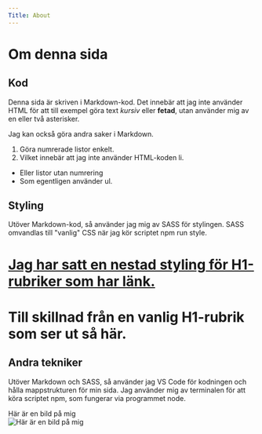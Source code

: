 ```yaml
---
Title: About
---
```


Om denna sida 
=========

Kod
---
Denna sida är skriven i Markdown-kod. Det innebär att jag inte använder HTML för att till exempel göra text *kursiv* eller **fetad**, utan använder mig av en eller två asterisker.

Jag kan också göra andra saker i Markdown. 
1. Göra numrerade listor enkelt.
2. Vilket innebär att jag inte använder HTML-koden li. 

- Eller listor utan numrering
- Som egentligen använder ul. 

Styling
---
Utöver Markdown-kod, så använder jag mig av SASS för stylingen. SASS omvandlas till "vanlig" CSS när jag kör scriptet npm run style. 

# [Jag har satt en nestad styling för H1-rubriker som har länk.](https://github.com/jessicawestin/dbwebb_design)
# Till skillnad från en vanlig H1-rubrik som ser ut så här.

Andra tekniker
---

Utöver Markdown och SASS, så använder jag VS Code för kodningen och hålla mappstrukturen för min sida. Jag använder mig av terminalen för att köra scriptet npm, som fungerar via programmet node.

Här är en bild på mig  
![Här är en bild på mig](image/chapala.jpeg "Jessica Westin") 

